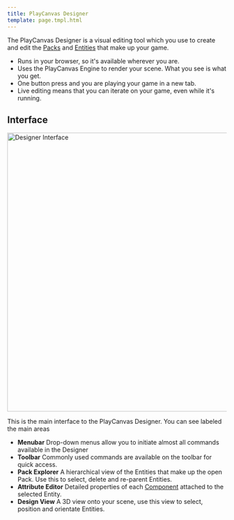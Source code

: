 ```yaml
---
title: PlayCanvas Designer
template: page.tmpl.html
---
```


The PlayCanvas Designer is a visual editing tool which you use to create and edit the [Packs](/glossary.html#pack) and [Entities](/glossary.html#entity) that make up your game. 

* Runs in your browser, so it's available wherever you are.
* Uses the PlayCanvas Engine to render your scene. What you see is what you get.
* One button press and you are playing your game in a new tab.
* Live editing means that you can iterate on your game, even while it's running.

## Interface

<img alt="Designer Interface" width="640" src="/media/images/platform/designer_interface.png" />

This is the main interface to the PlayCanvas Designer. You can see labeled the main areas

* **Menubar** Drop-down menus allow you to initiate almost all commands available in the Designer
* **Toolbar** Commonly used commands are available on the toolbar for quick access.
* **Pack Explorer** A hierarchical view of the Entities that make up the open Pack. Use this to select, delete and re-parent Entities.
* **Attribute Editor** Detailed properties of each [Component](/glossary.html#component) attached to the selected Entity.
* **Design View** A 3D view onto your scene, use this view to select, position and orientate Entities.
